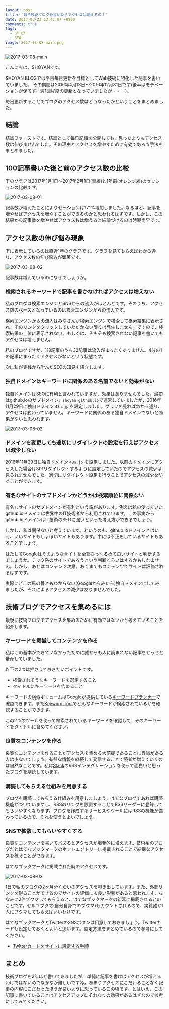 ```yaml
---
layout: post
title: "毎日技術ブログを書いたらアクセスは増えるの？"
date: 2017-06-23 13:43:07 +0900
comments: true
tags: 
  - ブログ
  - SEO
image: 2017-03-08-main.png
---
```


![2017-03-08-main](/images/2017-03-08-main.png)

こんにちは、SHOYANです。

SHOYAN BLOGでは平日毎日更新を目標としてWeb技術に特化した記事を書いていました。
その期間は2016年4月13日〜2016年12月31日です(後半はモチベーションが保てず、週1回程度の更新となっていましたが・・・)。

毎日更新することでブログのアクセス数はどうなったかということをまとめました。

## 結論

結論ファーストです。結論として毎日記事を公開しても、思ったよりもアクセス数は伸びませんでした。その理由とアクセスを増やすために有効であろう手法をまとめました。

## 100記事書いた後と前のアクセス数の比較

下のグラフは2017年1月1日〜2017年2月1日(青線)と1年前(オレンジ線)のセッションの比較です。

![2017-03-08-01](/images/2017-03-08-01.png)

記事数が増えたことによりセッションは171%増加しました。なるほど、記事を増やせばアクセスを増やすことができるのかと思われるはずです。しかし、この結果から記事数を増やせばアクセス数は増えると結論づけるのは時期尚早です。

## アクセス数の伸び悩み現象

下に表示しているのは直近1年のグラフです。グラフを見てもらえばわかる通り、アクセス数の伸び悩みが顕著です。

![2017-03-08-02](/images/2017-03-08-02.png)

記事数は増えているのになぜでしょうか。

### 検索されるキーワードで記事を書かなければアクセスは増えない

私のブログは検索エンジンとSNSからの流入がほとんどです。そのうち、アクセス数のベースとなっているのは検索エンジンからの流入です。

検索エンジンからの流入はみなさんが検索エンジンで検索して検索結果に表示され、そのリンクをクリックしていただかない限りは発生しません。ですので、検索結果の上位に表示されない、もしくは、そもそも検索されない記事を書いてもアクセスは増えません。

私のブログですが、118記事のうち32記事は流入がまったくありません。4分の1の記事にまったくアクセスがないという状態です。

次に私が実践から学んだSEOの知見を紹介します。

### 独自ドメインはキーワードに関係のある名前でないと効果がない

独自ドメインはSEOに有利と言われていますが、効果はありませんでした。最初はgithub.ioのサブドメイン、`shoyan.github.io`で運営していましたが、2016年11月29日に独自ドメイン `48n.jp` を設定しました。グラフを見ればわかる通り、アクセスは変わっていません。キーワードに関係のある独自ドメインでないと効果がないと思われます。

![2017-03-08-02](/images/2017-03-08-02.png)


### ドメインを変更しても適切にリダイレクトの設定を行えばアクセスは減少しない

2016年11月29日に独自ドメイン `48n.jp` を設定しました。以前のドメインにアクセスした場合は301リダイレクトするように設定していたのでアクセスの減少は見られませんでした。適切にリダイレクト設定を行うことでアクセスの減少を防ぐことができます。

### 有名なサイトのサブドメインかどうかは検索順位に関係ない

有名なサイトのサブドメインが有利という説があります。例えば私の使っていたgithub.ioドメインは世界中のIT技術者から利用されています。この事実からgithub.ioドメインはIT技術のSEOに強いといった考え方ができるでしょう。

しかし、私は関係ないと考えています。というのも、github.ioドメインとはいえ、いいサイトもしょぼいサイトもあります。中には不正をしているサイトもあることでしょう。

はたしてGoogleはそのようなサイトを全部ひっくるめて良いサイトと判断するでしょうか。テック系のサイトであろうという判断くらいはするかもしれません。しかし、あとはコンテンツ次第。あくまでもコンテンツでサイトは評価されるはずです。

実際にどこの馬の骨ともわからない(Googleからみたら)独自ドメインにしてみましたが、それによるアクセスの減少はありませんでした。

## 技術ブログでアクセスを集めるには

最後に技術ブログでアクセスを集めるために有効ではないかと考えていることを紹介します。

### キーワードを意識してコンテンツを作る

私はこの基本ができていなかったために誰からも人に読まれない記事をせっせと量産していました。

以下の2つは押さえておきたいポイントです。

* 検索されそうなキーワードを選定すること
* タイトルにキーワードを含めること

キーワードの検索ボリュームはGoogleが提供している[キーワードプランナー](https://adwords.google.co.jp/KeywordPlanner)で確認できます。また[Keyword Tool](http://keywordtool.io/)でどんなキーワードが検索されているかを確認することができます。

この2つのツールを使って検索されているキーワードを確認して、そのキーワードをタイトルに含めてください。

### 良質なコンテンツを作る

良質なコンテンツを作ることがアクセスを集める大前提であることに異論がある人は少ないでしょう。有益な情報を継続して発信することで読者が増えていくのは自然なことです。私は[Slack](https://slack.com/)のRSSインテグレーションを使って面白いと思ったブログを購読しています。

### 購読してもらえる仕組みを用意する

ブログを購読してもらえる仕組みを用意しましょう。はてなブログであれば購読機能がついていますし、RSSのリンクを設置することでRSSリーダーに登録してもらいやすくなります。ブログを作成するサービスやツールにはRSSの機能が備わっているので、それを使うとよいでしょう。

### SNSで拡散してもらいやすくする

良質なコンテンツを書いてバズるとアクセスが爆発的に増えます。技術系のブログだとはてなブックマークのホットエントリーに掲載されることで結構なアクセスを稼ぐことができます。

はてなブックマークに掲載された時のアクセスです。

![2017-03-08-03](/images/2017-03-08-03.png)

1日で私のブログの2ヶ月分くらいのアクセスを叩き出しています。また、外部リンクを得ることができるのでサイトの評価にも良い影響があると思われます。ちなみに2件ブクマしてもらえると、はてなブックマークの新着に掲載されるとのことです。セルフブクマ(自分自身でのブクマ)もカウントされるので、実質誰か1人にブクマしてもらえばいいわけです。

はてなブックマークとTwitterのSNSボタンは用意しておきましょう。Twitterカードも設定しておくとよいと思います。設定方法をまとめているので参考にしてください。

* [Twitterカードをサイトに設定する手順](/blog/2017/02/25/introduce-twitter-card/)

## まとめ

技術ブログを2年ほど書いてきましたが、単純に記事を書けばアクセスが増えるわけではないのでなかなか難しいですね。あまりアクセスにこだわることなく記事の内容にこだわったほうが良いように思っているこの頃です。とはいえ、この記事に書いていることはアクセスアップにそれなりの効果があるはずなので参考にしてみてください。
